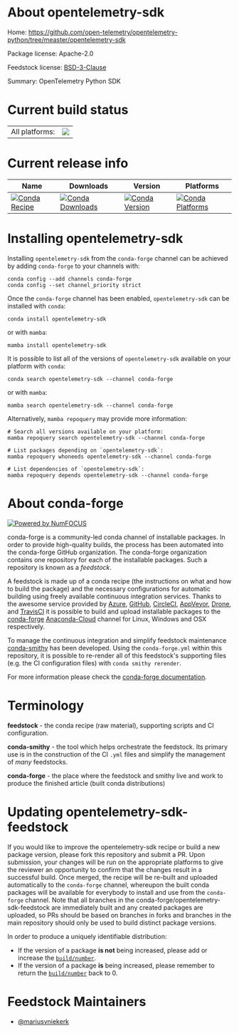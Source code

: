 About opentelemetry-sdk
=======================

Home: https://github.com/open-telemetry/opentelemetry-python/tree/measter/opentelemetry-sdk

Package license: Apache-2.0

Feedstock license: [BSD-3-Clause](https://github.com/conda-forge/opentelemetry-sdk-feedstock/blob/main/LICENSE.txt)

Summary: OpenTelemetry Python SDK

Current build status
====================


<table><tr><td>All platforms:</td>
    <td>
      <a href="https://dev.azure.com/conda-forge/feedstock-builds/_build/latest?definitionId=10669&branchName=main">
        <img src="https://dev.azure.com/conda-forge/feedstock-builds/_apis/build/status/opentelemetry-sdk-feedstock?branchName=main">
      </a>
    </td>
  </tr>
</table>

Current release info
====================

| Name | Downloads | Version | Platforms |
| --- | --- | --- | --- |
| [![Conda Recipe](https://img.shields.io/badge/recipe-opentelemetry--sdk-green.svg)](https://anaconda.org/conda-forge/opentelemetry-sdk) | [![Conda Downloads](https://img.shields.io/conda/dn/conda-forge/opentelemetry-sdk.svg)](https://anaconda.org/conda-forge/opentelemetry-sdk) | [![Conda Version](https://img.shields.io/conda/vn/conda-forge/opentelemetry-sdk.svg)](https://anaconda.org/conda-forge/opentelemetry-sdk) | [![Conda Platforms](https://img.shields.io/conda/pn/conda-forge/opentelemetry-sdk.svg)](https://anaconda.org/conda-forge/opentelemetry-sdk) |

Installing opentelemetry-sdk
============================

Installing `opentelemetry-sdk` from the `conda-forge` channel can be achieved by adding `conda-forge` to your channels with:

```
conda config --add channels conda-forge
conda config --set channel_priority strict
```

Once the `conda-forge` channel has been enabled, `opentelemetry-sdk` can be installed with `conda`:

```
conda install opentelemetry-sdk
```

or with `mamba`:

```
mamba install opentelemetry-sdk
```

It is possible to list all of the versions of `opentelemetry-sdk` available on your platform with `conda`:

```
conda search opentelemetry-sdk --channel conda-forge
```

or with `mamba`:

```
mamba search opentelemetry-sdk --channel conda-forge
```

Alternatively, `mamba repoquery` may provide more information:

```
# Search all versions available on your platform:
mamba repoquery search opentelemetry-sdk --channel conda-forge

# List packages depending on `opentelemetry-sdk`:
mamba repoquery whoneeds opentelemetry-sdk --channel conda-forge

# List dependencies of `opentelemetry-sdk`:
mamba repoquery depends opentelemetry-sdk --channel conda-forge
```


About conda-forge
=================

[![Powered by
NumFOCUS](https://img.shields.io/badge/powered%20by-NumFOCUS-orange.svg?style=flat&colorA=E1523D&colorB=007D8A)](https://numfocus.org)

conda-forge is a community-led conda channel of installable packages.
In order to provide high-quality builds, the process has been automated into the
conda-forge GitHub organization. The conda-forge organization contains one repository
for each of the installable packages. Such a repository is known as a *feedstock*.

A feedstock is made up of a conda recipe (the instructions on what and how to build
the package) and the necessary configurations for automatic building using freely
available continuous integration services. Thanks to the awesome service provided by
[Azure](https://azure.microsoft.com/en-us/services/devops/), [GitHub](https://github.com/),
[CircleCI](https://circleci.com/), [AppVeyor](https://www.appveyor.com/),
[Drone](https://cloud.drone.io/welcome), and [TravisCI](https://travis-ci.com/)
it is possible to build and upload installable packages to the
[conda-forge](https://anaconda.org/conda-forge) [Anaconda-Cloud](https://anaconda.org/)
channel for Linux, Windows and OSX respectively.

To manage the continuous integration and simplify feedstock maintenance
[conda-smithy](https://github.com/conda-forge/conda-smithy) has been developed.
Using the ``conda-forge.yml`` within this repository, it is possible to re-render all of
this feedstock's supporting files (e.g. the CI configuration files) with ``conda smithy rerender``.

For more information please check the [conda-forge documentation](https://conda-forge.org/docs/).

Terminology
===========

**feedstock** - the conda recipe (raw material), supporting scripts and CI configuration.

**conda-smithy** - the tool which helps orchestrate the feedstock.
                   Its primary use is in the construction of the CI ``.yml`` files
                   and simplify the management of *many* feedstocks.

**conda-forge** - the place where the feedstock and smithy live and work to
                  produce the finished article (built conda distributions)


Updating opentelemetry-sdk-feedstock
====================================

If you would like to improve the opentelemetry-sdk recipe or build a new
package version, please fork this repository and submit a PR. Upon submission,
your changes will be run on the appropriate platforms to give the reviewer an
opportunity to confirm that the changes result in a successful build. Once
merged, the recipe will be re-built and uploaded automatically to the
`conda-forge` channel, whereupon the built conda packages will be available for
everybody to install and use from the `conda-forge` channel.
Note that all branches in the conda-forge/opentelemetry-sdk-feedstock are
immediately built and any created packages are uploaded, so PRs should be based
on branches in forks and branches in the main repository should only be used to
build distinct package versions.

In order to produce a uniquely identifiable distribution:
 * If the version of a package **is not** being increased, please add or increase
   the [``build/number``](https://docs.conda.io/projects/conda-build/en/latest/resources/define-metadata.html#build-number-and-string).
 * If the version of a package **is** being increased, please remember to return
   the [``build/number``](https://docs.conda.io/projects/conda-build/en/latest/resources/define-metadata.html#build-number-and-string)
   back to 0.

Feedstock Maintainers
=====================

* [@mariusvniekerk](https://github.com/mariusvniekerk/)

